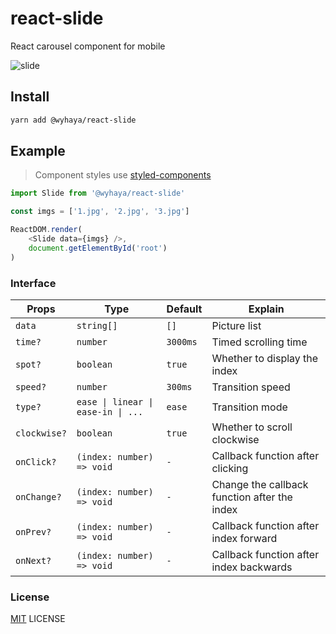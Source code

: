 
# react-slide

React carousel component for mobile

![slide](https://user-images.githubusercontent.com/23690145/50960304-0cc60c80-1500-11e9-8feb-e6961b46e163.gif)


## Install

```bash
yarn add @wyhaya/react-slide
```

## Example

> Component styles use [styled-components](https://github.com/styled-components/styled-components)

```typescript
import Slide from '@wyhaya/react-slide'

const imgs = ['1.jpg', '2.jpg', '3.jpg']

ReactDOM.render(
    <Slide data={imgs} />,
    document.getElementById('root')
)
```

### Interface

| Props        | Type                   | Default   | Explain                                      |
| -------------  | -------------   | -------------  | -------------                                |
| `data`        | `string[] `     | `[]`           | Picture list                                 |
| `time?`        | `number`        | `3000ms`       | Timed scrolling time                         |
| `spot?`        | `boolean`       | `true`         | Whether to display the index                 |
| `speed?`       | `number`        | `300ms`        | Transition speed                             |
| `type?`        | `ease \| linear \| ease-in \| ...` | `ease` | Transition mode               |
| `clockwise?`   | `boolean`       | `true`         | Whether to scroll clockwise                  |
| `onClick?`       | `(index: number) => void` | `-`  | Callback function after clicking             |
| `onChange?`      | `(index: number) => void` | `-`  | Change the callback function after the index |
| `onPrev?`        | `(index: number) => void` | `-`  | Callback function after index forward        |
| `onNext?`        | `(index: number) => void` | `-`  | Callback function after index backwards      |


### License

[MIT](./LICENSE) LICENSE
